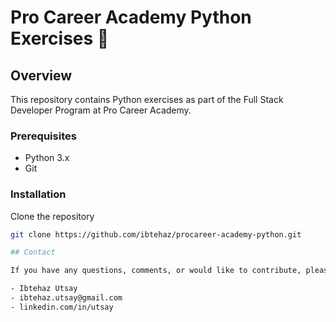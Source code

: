 # Pro Career Academy Python Exercises 🐍

## Overview

This repository contains Python exercises as part of the Full Stack Developer Program at Pro Career Academy.

### Prerequisites

- Python 3.x
- Git

### Installation

Clone the repository
```bash
git clone https://github.com/ibtehaz/procareer-academy-python.git

## Contact

If you have any questions, comments, or would like to contribute, please feel free to reach out.

- Ibtehaz Utsay
- ibtehaz.utsay@gmail.com
- linkedin.com/in/utsay

